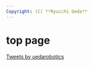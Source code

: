```yaml
---
Copyright: (C) **Ryuichi Ueda**
---
```


# top page

<a class="twitter-timeline" href="https://twitter.com/uedarobotics?ref_src=twsrc%5Etfw">Tweets by uedarobotics</a> <script async src="https://platform.twitter.com/widgets.js" charset="utf-8"></script>
